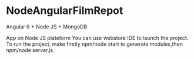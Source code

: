 # NodeAngularFilmRepot
Angular 6 + Node JS + MongoDB

App on Node JS plateform
You can use webstore IDE to launch the project.
To run the project, make firstly npm/node start to generate modules,then npm/node server.js.

